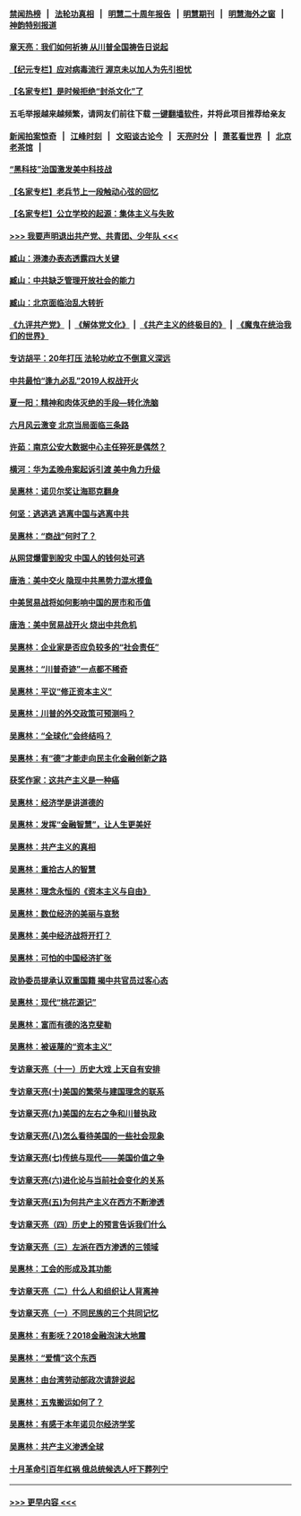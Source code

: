 #### [禁闻热榜](热点新闻.md?=0)  &nbsp;&nbsp;|&nbsp;&nbsp; [法轮功真相](https://github.com/gfw-breaker/truth/blob/master/README.md?=0) &nbsp;&nbsp;|&nbsp;&nbsp; [明慧二十周年报告](https://github.com/gfw-breaker/mh-reports/blob/master/README.md?=0) &nbsp;&nbsp;|&nbsp;&nbsp;[明慧期刊](https://github.com/gfw-breaker/mh-qikan) &nbsp;&nbsp;|&nbsp;&nbsp; [明慧海外之窗](https://github.com/gfw-breaker/mh-news/blob/master/README.md?=0) &nbsp;&nbsp;|&nbsp;&nbsp; [神韵特别报道](https://github.com/gfw-breaker/mh-news/blob/master/shenyun.md?=0)
#### [章天亮：我们如何祈祷 从川普全国祷告日说起](../pages/nsc423/n11944627.md?t=03171931) 
#### [【纪元专栏】应对病毒流行 渥京未以加人为先引担忧](../pages/nsc423/n11875714.md?t=03171931) 
#### [【名家专栏】是时候拒绝“封杀文化”了](../pages/nsc423/n11814093.md?t=03171931) 
#### 五毛举报越来越频繁，请网友们前往下载 [一键翻墙软件](https://github.com/gfw-breaker/ssr-accounts)，并将此项目推荐给亲友
#### [新闻拍案惊奇](https://github.com/gfw-breaker/banned-news/blob/master/pages/link4.md) &nbsp;&nbsp;|&nbsp;&nbsp; [江峰时刻](https://github.com/gfw-breaker/banned-news/blob/master/pages/link4.md) &nbsp;&nbsp;|&nbsp;&nbsp; [文昭谈古论今](https://github.com/gfw-breaker/banned-news/blob/master/pages/link4.md) &nbsp;&nbsp;|&nbsp;&nbsp; [天亮时分](https://github.com/gfw-breaker/banned-news/blob/master/pages/link4.md) &nbsp;&nbsp;|&nbsp;&nbsp; [萧茗看世界](https://github.com/gfw-breaker/banned-news/blob/master/pages/link4.md) &nbsp;&nbsp;|&nbsp;&nbsp; [北京老茶馆](https://github.com/gfw-breaker/banned-news/blob/master/pages/link4.md) &nbsp;&nbsp;|&nbsp;&nbsp; 
#### [“黑科技”治国激发美中科技战](../pages/nsc423/n11638056.md?t=03171931) 
#### [【名家专栏】老兵节上一段触动心弦的回忆](../pages/nsc423/n11646016.md?t=03171931) 
#### [【名家专栏】公立学校的起源：集体主义与失败](../pages/nsc423/n11601833.md?t=03171931) 
#### [>>> 我要声明退出共产党、共青团、少年队 <<<](https://github.com/begood0513/goodnews/blob/master/quit/letter.md) 
#### [臧山：港澳办表态透露四大关键](../pages/nsc423/n11421628.md?t=03171931) 
#### [臧山：中共缺乏管理开放社会的能力](../pages/nsc423/n11407457.md?t=03171931) 
#### [臧山：北京面临治乱大转折](../pages/nsc423/n11406895.md?t=03171931) 
#### [《九评共产党》](https://github.com/begood0513/9ping.md/blob/master/README.md) &nbsp;|&nbsp; [《解体党文化》](../../../../jtdwh.md/blob/master/README.md)  &nbsp;|&nbsp; [《共产主义的终极目的》](../../../../gczydzjmd.md/blob/master/README.md) &nbsp;|&nbsp; [《魔鬼在统治我们的世界》](../../../../mgztzwmdsj.md/blob/master/README.md) 
#### [专访胡平：20年打压 法轮功屹立不倒意义深远](../pages/nsc423/n11398800.md?t=03171931) 
#### [中共最怕“逢九必乱”2019人权战开火](../pages/nsc423/n11385248.md?t=03171931) 
#### [夏一阳：精神和肉体灭绝的手段—转化洗脑](../pages/nsc423/n11368250.md?t=03171931) 
#### [六月风云激变 北京当局面临三条路](../pages/nsc423/n11313668.md?t=03171931) 
#### [许茹：南京公安大数据中心主任猝死是偶然？](../pages/nsc423/n11064744.md?t=03171931) 
#### [横河：华为孟晚舟案起诉引渡 美中角力升级](../pages/nsc423/n11027230.md?t=03171931) 
#### [吴惠林：诺贝尔奖让海耶克翻身](../pages/nsc423/n10890049.md?t=03171931) 
#### [何坚：逃逃逃 逃离中国与逃离中共](../pages/nsc423/n10592891.md?t=03171931) 
#### [吴惠林：“商战”何时了？](../pages/nsc423/n10573558.md?t=03171931) 
#### [从网贷爆雷到股灾 中国人的钱何处可逃](../pages/nsc423/n10572800.md?t=03171931) 
#### [唐浩：美中交火 隐现中共黑势力混水摸鱼](../pages/nsc423/n10544040.md?t=03171931) 
#### [中美贸易战将如何影响中国的房市和币值](../pages/nsc423/n10543697.md?t=03171931) 
#### [唐浩：美中贸易战开火 烧出中共危机](../pages/nsc423/n10540126.md?t=03171931) 
#### [吴惠林：企业家是否应负较多的“社会责任”](../pages/nsc423/n10535022.md?t=03171931) 
#### [吴惠林：“川普奇迹”一点都不稀奇](../pages/nsc423/n10512808.md?t=03171931) 
#### [吴惠林：平议“修正资本主义”](../pages/nsc423/n10495724.md?t=03171931) 
#### [吴惠林：川普的外交政策可预测吗？](../pages/nsc423/n10462387.md?t=03171931) 
#### [吴惠林：“全球化”会终结吗？](../pages/nsc423/n10452838.md?t=03171931) 
#### [吴惠林：有“德”才能走向民主化金融创新之路](../pages/nsc423/n10432292.md?t=03171931) 
#### [获奖作家：这共产主义是一种癌](../pages/nsc423/n10431541.md?t=03171931) 
#### [吴惠林：经济学是讲道德的](../pages/nsc423/n10398014.md?t=03171931) 
#### [吴惠林：发挥“金融智慧”，让人生更美好](../pages/nsc423/n10375019.md?t=03171931) 
#### [吴惠林：共产主义的真相](../pages/nsc423/n10351394.md?t=03171931) 
#### [吴惠林：重拾古人的智慧](../pages/nsc423/n10337691.md?t=03171931) 
#### [吴惠林：理念永恒的《资本主义与自由》](../pages/nsc423/n10316274.md?t=03171931) 
#### [吴惠林：数位经济的美丽与哀愁](../pages/nsc423/n10292946.md?t=03171931) 
#### [吴惠林：美中经济战将开打？](../pages/nsc423/n10258825.md?t=03171931) 
#### [吴惠林：可怕的中国经济扩张](../pages/nsc423/n10219147.md?t=03171931) 
#### [政协委员提承认双重国籍 揭中共官员过客心态](../pages/nsc423/n10208809.md?t=03171931) 
#### [吴惠林：现代“桃花源记”](../pages/nsc423/n10185234.md?t=03171931) 
#### [吴惠林：富而有德的洛克斐勒](../pages/nsc423/n10142264.md?t=03171931) 
#### [吴惠林：被诬蔑的“资本主义”](../pages/nsc423/n10124816.md?t=03171931) 
#### [专访章天亮（十一）历史大戏 上天自有安排](../pages/nsc423/n10094905.md?t=03171931) 
#### [专访章天亮(十)美国的繁荣与建国理念的联系](../pages/nsc423/n10094899.md?t=03171931) 
#### [专访章天亮(九)美国的左右之争和川普执政](../pages/nsc423/n10094889.md?t=03171931) 
#### [专访章天亮(八)怎么看待美国的一些社会现象](../pages/nsc423/n10094857.md?t=03171931) 
#### [专访章天亮(七)传统与现代——美国价值之争](../pages/nsc423/n10093140.md?t=03171931) 
#### [专访章天亮(六)进化论与当前社会变化的关系](../pages/nsc423/n10092036.md?t=03171931) 
#### [专访章天亮(五)为何共产主义在西方不断渗透](../pages/nsc423/n10083620.md?t=03171931) 
#### [专访章天亮（四）历史上的预言告诉我们什么](../pages/nsc423/n10083606.md?t=03171931) 
#### [专访章天亮（三）左派在西方渗透的三领域](../pages/nsc423/n10081115.md?t=03171931) 
#### [吴惠林：工会的形成及其功能](../pages/nsc423/n10080633.md?t=03171931) 
#### [专访章天亮（二）什么人和组织让人背离神](../pages/nsc423/n10076637.md?t=03171931) 
#### [专访章天亮（一）不同民族的三个共同记忆](../pages/nsc423/n10074188.md?t=03171931) 
#### [吴惠林：有影呒？2018金融泡沫大地震](../pages/nsc423/n10040534.md?t=03171931) 
#### [吴惠林：“爱情”这个东西](../pages/nsc423/n10019423.md?t=03171931) 
#### [吴惠林：由台湾劳动部政次请辞说起](../pages/nsc423/n9979679.md?t=03171931) 
#### [吴惠林：五鬼搬运如何了？](../pages/nsc423/n9925338.md?t=03171931) 
#### [吴惠林：有感于本年诺贝尔经济学奖](../pages/nsc423/n9871883.md?t=03171931) 
#### [吴惠林：共产主义渗透全球](../pages/nsc423/n9812748.md?t=03171931) 
#### [十月革命引百年红祸 俄总统候选人吁下葬列宁](../pages/nsc423/n9810182.md?t=03171931) 

----
#### [ >>> 更早内容 <<< ](../indexes/nsc423-earlier.md)
